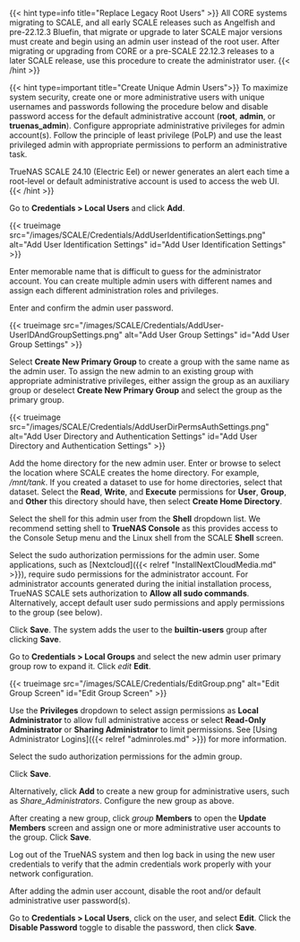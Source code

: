 &NewLine;

{{< hint type=info title="Replace Legacy Root Users" >}}
All CORE systems migrating to SCALE, and all early SCALE releases such as Angelfish and pre-22.12.3 Bluefin, that migrate or upgrade to later SCALE major versions must create and begin using an admin user instead of the root user.
After migrating or upgrading from CORE or a pre-SCALE 22.12.3 releases to a later SCALE release, use this procedure to create the administrator user.
{{< /hint >}}

{{< hint type=important title="Create Unique Admin Users">}}
To maximize system security, create one or more administrative users with unique usernames and passwords following the procedure below and disable password access for the default administrative account (**root**, **admin**, or **truenas_admin**).
Configure appropriate administrative privileges for admin account(s).
Follow the principle of least privilege (PoLP) and use the least privileged admin with appropriate permissions to perform an administrative task.

TrueNAS SCALE 24.10 (Electric Eel) or newer generates an alert each time a root-level or default administrative account is used to access the web UI.
{{< /hint >}}

Go to **Credentials > Local Users** and click **Add**.

{{< trueimage src="/images/SCALE/Credentials/AddUserIdentificationSettings.png" alt="Add User Identification Settings" id="Add User Identification Settings" >}}

Enter memorable name that is difficult to guess for the administrator account.
You can create multiple admin users with different names and assign each different administration roles and privileges.

Enter and confirm the admin user password.

{{< trueimage src="/images/SCALE/Credentials/AddUser-UserIDAndGroupSettings.png" alt="Add User Group Settings" id="Add User Group Settings" >}}

Select **Create New Primary Group** to create a group with the same name as the admin user.
To assign the new admin to an existing group with appropriate administrative privileges, either assign the group as an auxiliary group  or deselect **Create New Primary Group**  and select the group as the primary group.

{{< trueimage src="/images/SCALE/Credentials/AddUserDirPermsAuthSettings.png" alt="Add User Directory and Authentication Settings" id="Add User Directory and Authentication Settings" >}}

Add the home directory for the new admin user.
Enter or browse to select the location where SCALE creates the home directory.
For example, */mnt/tank*. If you created a dataset to use for home directories, select that dataset.
Select the **Read**, **Write**, and **Execute** permissions for **User**, **Group**, and **Other** this directory should have, then select **Create Home Directory**.

Select the shell for this admin user from the **Shell** dropdown list.
We recommend setting shell to **TrueNAS Console** as this provides access to the Console Setup menu and the Linux shell from the SCALE **Shell** screen.

Select the sudo authorization permissions for the admin user.
Some applications, such as [Nextcloud]({{< relref "InstallNextCloudMedia.md" >}}), require sudo permissions for the administrator account.
For administrator accounts generated during the initial installation process, TrueNAS SCALE sets authorization to **Allow all sudo commands**.
Alternatively, accept default user sudo permissions and apply permissions to the group (see below).

Click **Save**.
The system adds the user to the **builtin-users** group after clicking **Save**.

Go to **Credentials > Local Groups** and select the new admin user primary group row to expand it.
Click <i class="material-icons" aria-hidden="true" title="Edit">edit</i> **Edit**.

{{< trueimage src="/images/SCALE/Credentials/EditGroup.png" alt="Edit Group Screen" id="Edit Group Screen" >}}

Use the **Privileges** dropdown to select assign permissions as **Local Administrator** to allow full administrative access or select **Read-Only Administrator** or **Sharing Administrator** to limit permissions. See [Using Administrator Logins]({{< relref "adminroles.md" >}}) for more information.

Select the sudo authorization permissions for the admin group.

Click **Save**.

Alternatively, click **Add** to create a new group for administrative users, such as *Share_Administrators*.
Configure the new group as above.

After creating a new group, click <i class="material-icons" aria-hidden="true" title="Members">group</i> **Members** to open the **Update Members** screen and assign one or more administrative user accounts to the group.
Click **Save**.

Log out of the TrueNAS system and then log back in using the new user credentials to verify that the admin credentials work properly with your network configuration.

After adding the admin user account, disable the root and/or default administrative user password(s).

Go to **Credentials > Local Users**, click on the user, and select **Edit**.
Click the **Disable Password** toggle to disable the password, then click **Save**.
